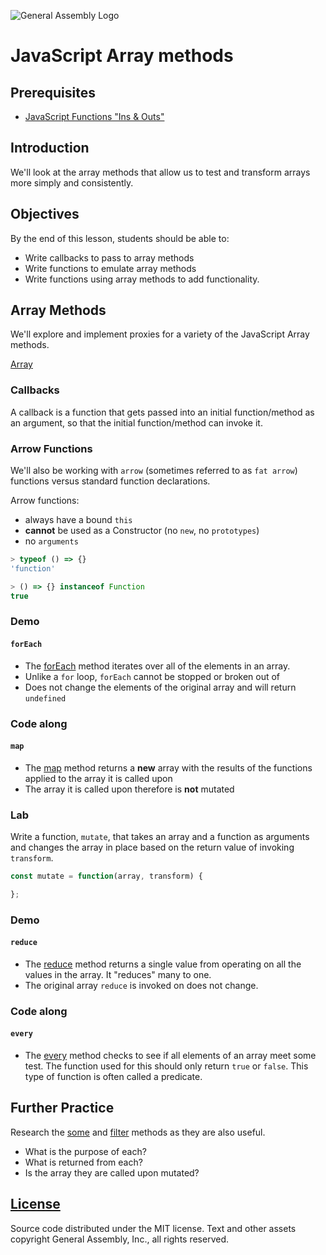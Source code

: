 ![General Assembly Logo](http://i.imgur.com/ke8USTq.png)

# JavaScript Array methods

## Prerequisites

-  [JavaScript Functions "Ins & Outs"](https://github.com/ga-wdi-boston/js-functions-ins-and-outs)

## Introduction

We'll look at the array methods that allow us to test and transform arrays more simply and consistently.

## Objectives

By the end of this lesson, students should be able to:

-  Write callbacks to pass to array methods
-  Write functions to emulate array methods
-  Write functions using array methods to add functionality.

## Array Methods

We'll explore and implement proxies for a variety of the JavaScript Array methods.

[Array](https://developer.mozilla.org/en-US/docs/Web/JavaScript/Reference/Global_Objects/Array)

### Callbacks

A callback is a function that gets passed into an initial function/method as an argument, so that the initial function/method can invoke it.

### Arrow Functions

We'll also be working with `arrow` (sometimes referred to as `fat arrow`) functions versus standard function declarations.

Arrow functions:

-  always have a bound `this`
-  **cannot** be used as a Constructor (no `new`, no `prototypes`)
-  no `arguments`

```js
> typeof () => {}
'function'

> () => {} instanceof Function
true

```

### Demo

#### `forEach`

-  The [forEach](https://developer.mozilla.org/en-US/docs/Web/JavaScript/Reference/Global_Objects/Array/forEach) method iterates over all of the elements in an array.
-  Unlike a `for` loop, `forEach` cannot be stopped or broken out of
-  Does not change the elements of the original array and will return `undefined`
### Code along

#### `map`

-  The [map](https://developer.mozilla.org/en-US/docs/Web/JavaScript/Reference/Global_Objects/Array/map) method returns a **new** array with the results of the functions applied to the array it is called upon
- The array it is called upon therefore is **not** mutated

### Lab

Write a function, `mutate`, that takes an array and a function as arguments and changes the array in place based on the return value of invoking `transform`.

```js
const mutate = function(array, transform) {

};
```

### Demo

#### `reduce`

-  The [reduce](https://developer.mozilla.org/en-US/docs/Web/JavaScript/Reference/Global_Objects/Array/Reduce) method returns a single value from operating on all the values in the array.  It "reduces" many to one.
-  The original array `reduce` is invoked on does not change.

### Code along

#### `every`

-  The [every](https://developer.mozilla.org/en-US/docs/Web/JavaScript/Reference/Global_Objects/Array/every) method checks to see if all elements of an array meet some test.  The function used for this should only return `true` or `false`.  This type of function is often called a predicate.

## Further Practice

Research the [some](https://developer.mozilla.org/en-US/docs/Web/JavaScript/Reference/Global_Objects/Array/some) and [filter](https://developer.mozilla.org/en-US/docs/Web/JavaScript/Reference/Global_Objects/Array/filter) methods as they are also useful.

-  What is the purpose of each?
-  What is returned from each?
-  Is the array they are called upon mutated?

## [License](LICENSE)

Source code distributed under the MIT license. Text and other assets copyright
General Assembly, Inc., all rights reserved.
